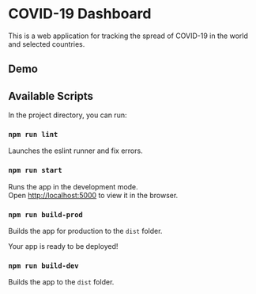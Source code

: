 # COVID-19 Dashboard
This is a web application for tracking the spread of COVID-19 in the world and selected countries.<br>
## Demo

## Available Scripts

In the project directory, you can run:

### `npm run lint`

Launches the eslint runner and fix errors.<br>

### `npm run start`

Runs the app in the development mode.<br>
Open [http://localhost:5000](http://localhost:5000) to view it in the browser.<br>

### `npm run build-prod`

Builds the app for production to the `dist` folder.<br>

Your app is ready to be deployed!

### `npm run build-dev`

Builds the app to the `dist` folder.<br>